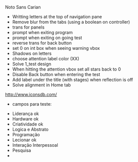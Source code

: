 Noto Sans Carian 

- Writting letters at the top of navigation pane
- Remove blur from the tabs (using a boolean on controller)
- trans for panels
- prompt when exiting program
- prompt when exiting on going test
- reverse trans for back button
- set 0 on int box when seeing warning vbox
- Shadows on letters
- choose attention label color (XX)
- Solve 1_test design
- When hitting the attention vbox set all stars back to 0
- Disable Back button when entering the test
- Add label under the title (with stages) when reflection is off
- Solve alignment in Home tab


http://www.iconsdb.com/

* campos para teste:

- Liderança ok
- Hardware ok
- Criatividade ok 
- Logica e Abstrato
- Programação
- Lecionar ok
- Interação Interpessoal
- Pesquisa
- 
